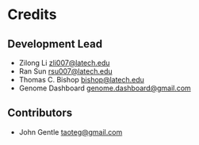 # Credits


## Development Lead

* Zilong Li <zli007@latech.edu>
* Ran Sun <rsu007@latech.edu>
* Thomas C. Bishop <bishop@latech.edu>
* Genome Dashboard <genome.dashboard@gmail.com>


## Contributors

* John Gentle  <taoteg@gmail.com>
